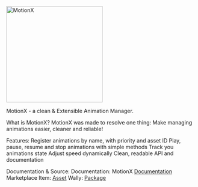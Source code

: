 <img width="256" height="256" alt="MotionX" src="https://github.com/user-attachments/assets/83926442-658a-41cd-aff9-2b8cfefbb002" />

MotionX - a clean & Extensible Animation Manager.

What is MotionX?
    MotionX was made to resolve one thing:
    Make managing animations easier, cleaner and reliable!

Features:
    Register animations by name, with priority and asset ID
    Play, pause, resume and stop animations with simple methods
    Track you animations state
    Adjust speed dynamically
    Clean, readable API and documentation
    
Documentation & Source:
    Documentation: MotionX [Documentation](https://notdumbdev.github.io/MotionX/)
    Marketplace Item: [Asset](https://create.roblox.com/store/asset/111987786866952)
    Wally: [Package]()
